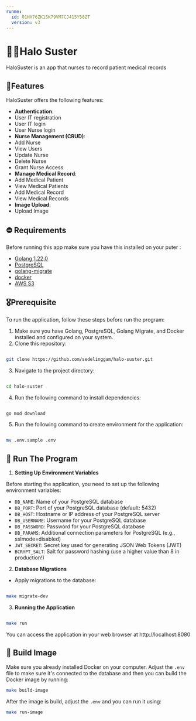 ```yaml
---
runme:
  id: 01HX76ZK1SK79VM7CJ415Y58ZT
  version: v3
---
```


# 👩‍⚕️Halo Suster

HaloSuster is an app that nurses to record patient medical records

## 🌟Features

HaloSuster offers the following features:

- **Authentication**:
- User IT registration
- User IT login
- User Nurse login
- **Nurse Management (CRUD)**:
- Add Nurse
- View Users
- Update Nurse
- Delete Nurse
- Grant Nurse Access
- **Manage Medical Record**:
- Add Medical Patient
- View Medical Patients
- Add Medical Record
- View Medical Records
- **Image Upload**:
- Upload Image

## ⛔️ Requirements

Before running this app make sure you have this installed on your puter :

- [Golang 1.22.0](https://go.dev/dl/)
- [PostgreSQL](https://www.postgresql.org/download/)
- [golang-migrate](https://github.com/golang-migrate/migrate)
- [docker](https://docs.docker.com/engine/install/ubuntu/)
- [AWS S3](https://aws.amazon.com/s3/)

## 🎖Prerequisite

To run the application, follow these steps before run the program:

1. Make sure you have Golang, PostgreSQL, Golang Migrate, and Docker installed and configured on your system.
2. Clone this repository:

```bash {"id":"01HXBJ7XEECXDYSM92BBJFY4V5"}

git clone https://github.com/sedelinggam/halo-suster.git

```

3. Navigate to the project directory:

```bash {"id":"01HXBJ7XEECXDYSM92BC18F9P1"}

cd halo-suster

```

4. Run the following command to install dependencies:

```bash {"id":"01HXBJ7XEECXDYSM92BDDP7D4A"}

go mod download

```

5. Run the following command to create environment for the application:

```bash {"id":"01HXBJ7XEECXDYSM92BG3X43GZ"}

mv .env.sample .env

```

## 🚀 Run The Program

1. **Setting Up Environment Variables**

Before starting the application, you need to set up the following environment variables:

- `DB_NAME`: Name of your PostgreSQL database
- `DB_PORT`: Port of your PostgreSQL database (default: 5432)
- `DB_HOST`: Hostname or IP address of your PostgreSQL server
- `DB_USERNAME`: Username for your PostgreSQL database
- `DB_PASSWORD`: Password for your PostgreSQL database
- `DB_PARAMS`: Additional connection parameters for PostgreSQL (e.g., sslmode=disabled)
- `JWT_SECRET`: Secret key used for generating JSON Web Tokens (JWT)
- `BCRYPT_SALT`: Salt for password hashing (use a higher value than 8 in production!)

2. **Database Migrations**

- Apply migrations to the database:

```bash {"id":"01HXBJ7XEECXDYSM92BKBXS47Z"}

make migrate-dev

```

3. **Running the Application**

```bash {"id":"01HXBJ7XEECXDYSM92BNS4FSD8"}

make run

```

You can access the application in your web browser at http://localhost:8080

## 🐋 Build Image

Make sure you already installed Docker on your computer.
Adjust the `.env` file to make sure it's connected to the database and then you can build the Docker image by running:
```bash
make build-image
```

After the image is build, adjust the `.env` and you can run it using:
```bash
make run-image
```